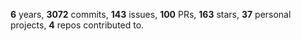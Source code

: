 **6** years, **3072** commits, **143** issues, **100** PRs, **163** stars, **37** personal projects, **4** repos contributed to.
